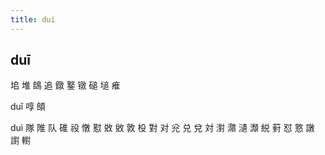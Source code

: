 ```yaml
---
title: dui
---
```


## duī
垖
堆
鴭
追
鐓
鐜
镦
磓
塠
痽


duǐ
啍
頧

duì
隊
陮
队
碓
祋
憞
懟
敚
敓
敦
杸
對
对
兊
兑
兌
対
濧
濻
瀢
瀩
綐
薱
怼
憝
譈
譵
轛
